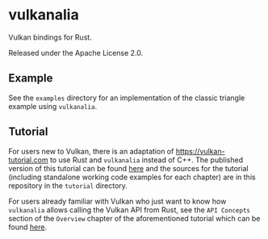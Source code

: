 # vulkanalia

Vulkan bindings for Rust.

Released under the Apache License 2.0.

## Example

See the `examples` directory for an implementation of the classic triangle example using `vulkanalia`.

## Tutorial

For users new to Vulkan, there is an adaptation of https://vulkan-tutorial.com to use Rust and `vulkanalia` instead of C++. The published version of this tutorial can be found [here](https://kylemayes.github.io/vulkanalia) and the sources for the tutorial (including standalone working code examples for each chapter) are in this repository in the `tutorial` directory.

For users already familiar with Vulkan who just want to know how `vulkanalia` allows calling the Vulkan API from Rust, see the `API Concepts` section of the `Overview` chapter of the aforementioned tutorial which can be found [here](https://kylemayes.github.io/vulkanalia/overview.html#api-concepts).

